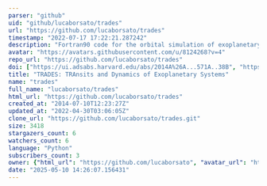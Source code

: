 ```yaml
---
parser: "github"
uid: "github/lucaborsato/trades"
url: "https://github.com/lucaborsato/trades"
timestamp: "2022-07-17 17:22:21.287242"
description: "Fortran90 code for the orbital simulation of exoplanetary system with simultaneous fit of Transit Times and Radial Velocities. "
avatar: "https://avatars.githubusercontent.com/u/8124268?v=4"
repo_url: "https://github.com/lucaborsato/trades"
doi: ["https://ui.adsabs.harvard.edu/abs/2014A%26A...571A..38B", "https://ui.adsabs.harvard.edu/abs/2016ascl.soft01001B/abstract"]
title: "TRADES: TRAnsits and Dynamics of Exoplanetary Systems"
name: "trades"
full_name: "lucaborsato/trades"
html_url: "https://github.com/lucaborsato/trades"
created_at: "2014-07-10T12:23:27Z"
updated_at: "2022-04-30T03:06:05Z"
clone_url: "https://github.com/lucaborsato/trades.git"
size: 3418
stargazers_count: 6
watchers_count: 6
language: "Python"
subscribers_count: 3
owner: {"html_url": "https://github.com/lucaborsato", "avatar_url": "https://avatars.githubusercontent.com/u/8124268?v=4", "login": "lucaborsato", "type": "User"}
date: "2025-05-10 14:26:07.156431"
---
```

